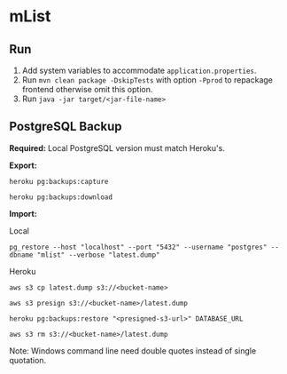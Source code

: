 # mList



## Run

1. Add system variables to accommodate  `application.properties`.
2. Run `mvn clean package -DskipTests` with option `-Pprod` to repackage frontend otherwise omit this option.
3. Run `java -jar target/<jar-file-name>`



## **PostgreSQL Backup**

**Required:** Local PostgreSQL version must match Heroku's.



**Export:**

```term
heroku pg:backups:capture

heroku pg:backups:download
```



**Import:**

Local

```
pg_restore --host "localhost" --port "5432" --username "postgres" --dbname "mlist" --verbose "latest.dump"
```

Heroku

```
aws s3 cp latest.dump s3://<bucket-name>

aws s3 presign s3://<bucket-name>/latest.dump

heroku pg:backups:restore "<presigned-s3-url>" DATABASE_URL

aws s3 rm s3://<bucket-name>/latest.dump
```

Note: Windows command line need double quotes instead of single quotation.